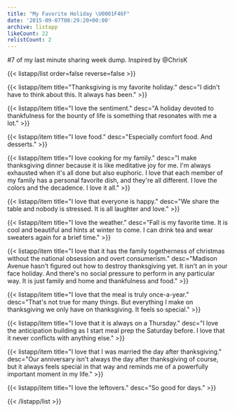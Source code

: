 ```yaml
---
title: "My Favorite Holiday \U0001F46F"
date: '2015-09-07T08:29:20+00:00'
archive: listapp
likeCount: 22
relistCount: 2
---
```


#7 of my last minute sharing week dump. Inspired by @ChrisK

<!--more-->

{{< listapp/list order=false reverse=false >}}

   {{< listapp/item title="Thanksgiving is my favorite holiday."
      desc="I didn't have to think about this. It always has been." >}}

   {{< listapp/item title="I love the sentiment."
      desc="A holiday devoted to thankfulness for the bounty of life is something that resonates with me a lot." >}}

   {{< listapp/item title="I love food."
      desc="Especially comfort food. And desserts." >}}

   {{< listapp/item title="I love cooking for my family."
      desc="I make thanksgiving dinner because it is like meditative joy for me. I'm always exhausted when it's all done but also euphoric. I love that each member of my family has a personal favorite dish, and they're all different. I love the colors and the decadence. I love it all." >}}

   {{< listapp/item title="I love that everyone is happy."
      desc="We share the table and nobody is stressed. It is all laughter and love." >}}

   {{< listapp/item title="I love the weather."
      desc="Fall is my favorite time. It is cool and beautiful and hints at winter to come. I can drink tea and wear sweaters again for a brief time." >}}

   {{< listapp/item title="I love that it has the family togetherness of christmas without the national obsession and overt consumerism."
      desc="Madison Avenue hasn't figured out how to destroy thanksgiving yet. It isn't an in your face holiday. And there's no social pressure to perform in any particular way. It is just family and home and thankfulness and food." >}}

   {{< listapp/item title="I love that the meal is truly once-a-year."
      desc="That's not true for many things. But everything I make on thanksgiving we only have on thanksgiving. It feels so special." >}}

   {{< listapp/item title="I love that it is always on a Thursday."
      desc="I love the anticipation building as I start meal prep the Saturday before. I love that it never conflicts with anything else." >}}

   {{< listapp/item title="I love that I was married the day after thanksgiving."
      desc="Our anniversary isn't always the day after thanksgiving of course, but it always feels special in that way and reminds me of a powerfully important moment in my life." >}}

   {{< listapp/item title="I love the leftovers."
      desc="So good for days." >}}

{{< /listapp/list >}}
